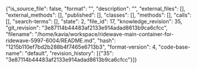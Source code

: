{"is_source_file": false, "format": "", "description": "", "external_files": [], "external_methods": [], "published": [], "classes": [], "methods": [], "calls": [], "search-terms": [], "state": 2, "file_id": 17, "knowledge_revision": 35, "git_revision": "3e87114b44483af2133e914adad8613b9ca6cfcc", "filename": "/home/kavia/workspace/ridewave-main-container-for-ridewave-5997-6004/README.md", "hash": "1215b110ef7bd2b288b4f7465e6713b3", "format-version": 4, "code-base-name": "default", "revision_history": [{"35": "3e87114b44483af2133e914adad8613b9ca6cfcc"}]}